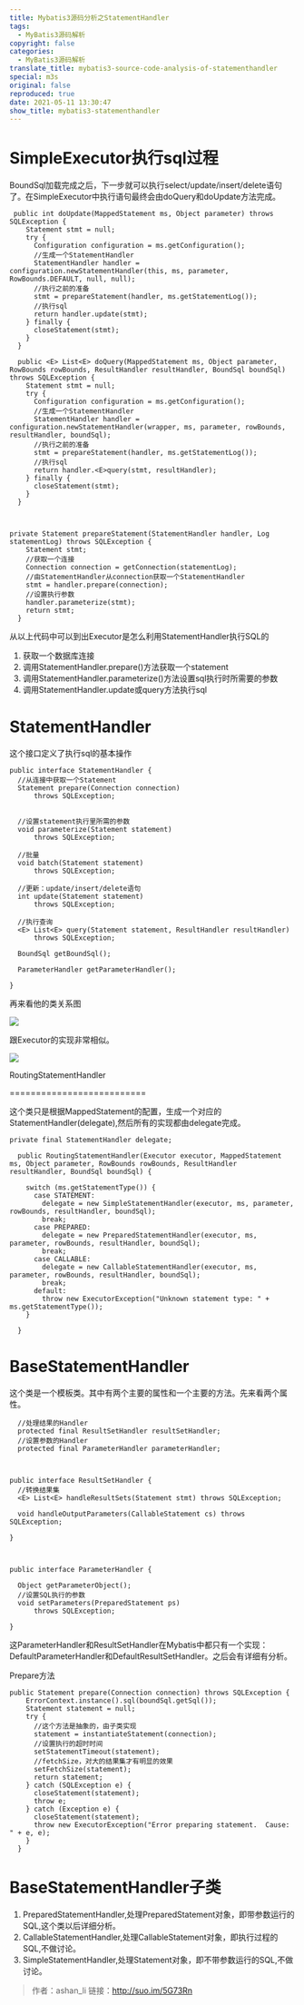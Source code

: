 ```yaml
---
title: Mybatis3源码分析之StatementHandler
tags:
  - MyBatis3源码解析
copyright: false
categories:
  - MyBatis3源码解析
translate_title: mybatis3-source-code-analysis-of-statementhandler
special: m3s
original: false
reproduced: true
date: 2021-05-11 13:30:47
show_title: mybatis3-statementhandler
---
```


SimpleExecutor执行sql过程
=====================

BoundSql加载完成之后，下一步就可以执行select/update/insert/delete语句了。在SimpleExecutor中执行语句最终会由doQuery和doUpdate方法完成。

     public int doUpdate(MappedStatement ms, Object parameter) throws SQLException {
        Statement stmt = null;
        try {
          Configuration configuration = ms.getConfiguration(); 
          //生成一个StatementHandler
          StatementHandler handler = configuration.newStatementHandler(this, ms, parameter, RowBounds.DEFAULT, null, null);
          //执行之前的准备
          stmt = prepareStatement(handler, ms.getStatementLog());
          //执行sql
          return handler.update(stmt);
        } finally {
          closeStatement(stmt);
        }
      }
    
      public <E> List<E> doQuery(MappedStatement ms, Object parameter, RowBounds rowBounds, ResultHandler resultHandler, BoundSql boundSql) throws SQLException {
        Statement stmt = null;
        try {
          Configuration configuration = ms.getConfiguration();
          //生成一个StatementHandler
          StatementHandler handler = configuration.newStatementHandler(wrapper, ms, parameter, rowBounds, resultHandler, boundSql);
          //执行之前的准备
          stmt = prepareStatement(handler, ms.getStatementLog());
          //执行sql
          return handler.<E>query(stmt, resultHandler);
        } finally {
          closeStatement(stmt);
        }
      }

  

    private Statement prepareStatement(StatementHandler handler, Log statementLog) throws SQLException {
        Statement stmt;
        //获取一个连接
        Connection connection = getConnection(statementLog);
        //由StatementHandler从connection获取一个StatementHandler
        stmt = handler.prepare(connection);
        //设置执行参数
        handler.parameterize(stmt);
        return stmt;
      }

  

从以上代码中可以到出Executor是怎么利用StatementHandler执行SQL的

1.  获取一个数据库连接
2.  调用StatementHandler.prepare()方法获取一个statement
3.  调用StatementHandler.parameterize()方法设置sql执行时所需要的参数
4.  调用StatementHandler.update或query方法执行sql

StatementHandler
================

这个接口定义了执行sql的基本操作

    public interface StatementHandler {
      //从连接中获取一个Statement
      Statement prepare(Connection connection)
          throws SQLException;
    
    
      //设置statement执行里所需的参数
      void parameterize(Statement statement)
          throws SQLException;
    
      //批量
      void batch(Statement statement)
          throws SQLException;
    
      //更新：update/insert/delete语句
      int update(Statement statement)
          throws SQLException;
     
      //执行查询
      <E> List<E> query(Statement statement, ResultHandler resultHandler)
          throws SQLException;
    
      BoundSql getBoundSql();
    
      ParameterHandler getParameterHandler();
    
    }

再来看他的类关系图

![](https://img-blog.csdn.net/20151222110355356)  

跟Executor的实现非常相似。

![](https://img-blog.csdn.net/20151222111137138)  

RoutingStatementHandler  

==========================

这个类只是根据MappedStatement的配置，生成一个对应的StatementHandler(delegate),然后所有的实现都由delegate完成。

    private final StatementHandler delegate;
    
      public RoutingStatementHandler(Executor executor, MappedStatement ms, Object parameter, RowBounds rowBounds, ResultHandler resultHandler, BoundSql boundSql) {
    
        switch (ms.getStatementType()) {
          case STATEMENT:
            delegate = new SimpleStatementHandler(executor, ms, parameter, rowBounds, resultHandler, boundSql);
            break;
          case PREPARED:
            delegate = new PreparedStatementHandler(executor, ms, parameter, rowBounds, resultHandler, boundSql);
            break;
          case CALLABLE:
            delegate = new CallableStatementHandler(executor, ms, parameter, rowBounds, resultHandler, boundSql);
            break;
          default:
            throw new ExecutorException("Unknown statement type: " + ms.getStatementType());
        }
    
      }

BaseStatementHandler
====================

这个类是一个模板类。其中有两个主要的属性和一个主要的方法。先来看两个属性。

      //处理结果的Handler
      protected final ResultSetHandler resultSetHandler;
      //设置参数的Handler
      protected final ParameterHandler parameterHandler;

  

    public interface ResultSetHandler {
      //转换结果集
      <E> List<E> handleResultSets(Statement stmt) throws SQLException;
    
      void handleOutputParameters(CallableStatement cs) throws SQLException;
    
    }

  

    public interface ParameterHandler {
    
      Object getParameterObject();
      //设置SQL执行的参数
      void setParameters(PreparedStatement ps)
          throws SQLException;
    
    }

  
这ParameterHandler和ResultSetHandler在Mybatis中都只有一个实现：DefaultParameterHandler和DefaultResultSetHandler。之后会有详细有分析。

  

Prepare方法

    public Statement prepare(Connection connection) throws SQLException {
        ErrorContext.instance().sql(boundSql.getSql());
        Statement statement = null;
        try {
          //这个方法是抽象的，由子类实现
          statement = instantiateStatement(connection);
          //设置执行的超时时间
          setStatementTimeout(statement);
          //fetchSize，对大的结果集才有明显的效果
          setFetchSize(statement);
          return statement;
        } catch (SQLException e) {
          closeStatement(statement);
          throw e;
        } catch (Exception e) {
          closeStatement(statement);
          throw new ExecutorException("Error preparing statement.  Cause: " + e, e);
        }
      }

  

BaseStatementHandler子类
======================

1.  PreparedStatementHandler,处理PreparedStatement对象，即带参数运行的SQL,这个类以后详细分析。
2.  CallableStatementHandler,处理CallableStatement对象，即执行过程的SQL,不做讨论。
3.  SimpleStatementHandler,处理Statement对象，即不带参数运行的SQL,不做讨论。

> 作者：ashan_li
> 链接：http://suo.im/5G73Rn
